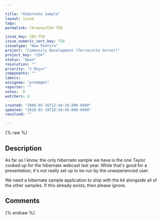 ```yaml
---

title: "Hibernate Sample"
layout: issue
tags: 
permalink: /browse/CDV-758

issue_key: CDV-758
issue_numeric_sort_key: 758
issuetype: "New Feature"
project: "Community Development (Terracotta Server)"
project_key: "CDV"
status: "Open"
resolution: ""
priority: "2 Major"
components: ""
labels: 
assignee: "prodmgmt"
reporter: ""
votes:  0
watchers: 0

created: "2008-05-16T12:44:34.000-0400"
updated: "2010-03-19T18:58:49.000-0400"
resolved: ""

---
```




{% raw %}



## Description

<div markdown="1" class="description">

As far as I know, the only hibernate sample we have is the one Taylor cooked up for the hibernate webcast last year.  While that's good for a presentation, it's not really set up to be run by the unexperienced user.

We need a hibernate sample application to ship with the kit alongside all of the other samples.  If this already exists, then please ignore.

</div>

## Comments



{% endraw %}
